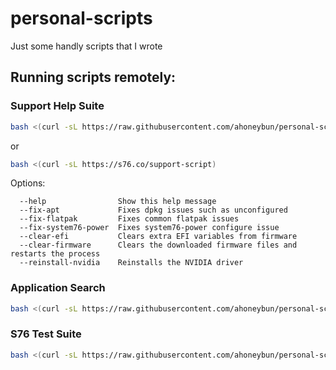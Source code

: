 # personal-scripts
Just some handly scripts that I wrote

## Running scripts remotely:

### Support Help Suite

```bash
bash <(curl -sL https://raw.githubusercontent.com/ahoneybun/personal-scripts/main/support-script.sh)
```

or

```bash
bash <(curl -sL https://s76.co/support-script)
```

Options:

```
  --help                Show this help message
  --fix-apt             Fixes dpkg issues such as unconfigured
  --fix-flatpak         Fixes common flatpak issues
  --fix-system76-power  Fixes system76-power configure issue
  --clear-efi           Clears extra EFI variables from firmware
  --clear-firmware      Clears the downloaded firmware files and restarts the process
  --reinstall-nvidia    Reinstalls the NVIDIA driver
```

### Application Search

```bash
bash <(curl -sL https://raw.githubusercontent.com/ahoneybun/personal-scripts/main/application-search.sh)
```

### S76 Test Suite

```bash
bash <(curl -sL https://raw.githubusercontent.com/ahoneybun/personal-scripts/main/s76-test-suite/pang12-test.sh)
```
